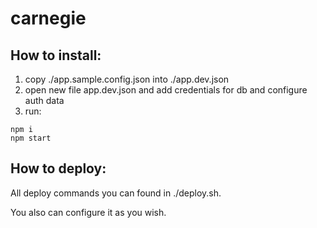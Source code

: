 # carnegie

## How to install:
1. copy ./app.sample.config.json into ./app.dev.json
2. open new file app.dev.json and add credentials for db and configure auth data
3. run:
```
npm i
npm start
```

## How to deploy:
All deploy commands you can found in ./deploy.sh.

You also can configure it as you wish.
